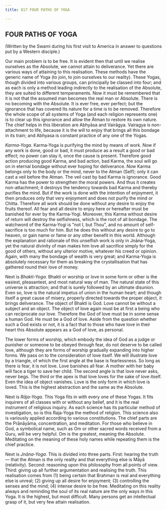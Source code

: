```yaml
---
title: 817 FOUR PATHS OF YOGA

---
```

  

## FOUR PATHS OF YOGA

(Written by the Swami during his first visit to America in answer to
questions put by a Western disciple.)

Our main problem is to be free. It is evident then that until we realise
ourselves as the Absolute, we cannot attain to deliverance. Yet there
are various ways of attaining to this realisation. These methods have
the generic name of Yoga (to join, to join ourselves to our reality).
These Yogas, though divided into various groups, can principally be
classed into four; and as each is only a method leading indirectly to
the realisation of the Absolute, they are suited to different
temperaments. Now it must be remembered that it is not that the assumed
man becomes the real man or Absolute. There is no becoming with the
Absolute. It is ever free, ever perfect; but the ignorance that has
covered Its nature for a time is to be removed. Therefore the whole
scope of all systems of Yoga (and each religion represents one) is to
clear up this ignorance and allow the Âtman to restore its own nature.
The chief helps in this liberation are Abhyāsa and Vairāgya. Vairagya is
non-attachment to life, because it is the will to enjoy that brings all
this bondage in its train; and Abhyasa is constant practice of any one
of the Yogas.

*Karma-Yoga*. Karma-Yoga is purifying the mind by means of work. Now if
any work is done, good or bad, it must produce as a result a good or bad
effect; no power can stay it, once the cause is present. Therefore good
action producing good Karma, and bad action, bad Karma, the soul will go
on in eternal bondage without ever hoping for deliverance. Now Karma
belongs only to the body or the mind, never to the Atman (Self); only it
can cast a veil before the Atman. The veil cast by bad Karma is
ignorance. Good Karma has the power to strengthen the moral powers. And
thus it creates non-attachment; it destroys the tendency towards bad
Karma and thereby purifies the mind. But if the work is done with the
intention of enjoyment, it then produces only that very enjoyment and
does not purify the mind or Chitta. Therefore all work should be done
without any desire to enjoy the fruits thereof. All fear and all desire
to enjoy here or hereafter must be banished for ever by the Karma-Yogi.
Moreover, this Karma without desire of return will destroy the
selfishness, which is the root of all bondage. The watchword of the
Karma-Yogi is "not I, but Thou", and no amount of self-sacrifice is too
much for him. But he does this without any desire to go to heaven, or
gain name or fame or any other benefit in this world. Although the
explanation and rationale of this unselfish work is only in Jnāna-Yoga,
yet the natural divinity of man makes him love all sacrifice simply for
the good of others, without any ulterior motive, whatever his creed or
opinion. Again, with many the bondage of wealth is very great; and
Karma-Yoga is absolutely necessary for them as breaking the
crystallisation that has gathered round their love of money.

Next is *Bhakti-Yoga*. Bhakti or worship or love in some form or other
is the easiest, pleasantest, and most natural way of man. The natural
state of this universe is attraction; and that is surely followed by an
ultimate disunion. Even so, love is the natural impetus of union in the
human heart; and though itself a great cause of misery, properly
directed towards the proper object, it brings deliverance. The object of
Bhakti is God. Love cannot be without a subject and an object. The
object of love again must be at first a being who can reciprocate our
love. Therefore the God of love must be in some sense a human God. He
must be a God of love. Aside from the question whether such a God exists
or not, it is a fact that to those who have love in their heart this
Absolute appears as a God of love, as personal.

The lower forms of worship, which embody the idea of God as a judge or
punisher or someone to be obeyed through fear, do not deserve to be
called love, although they are forms of worship gradually expanding into
higher forms. We pass on to the consideration of love itself. We will
illustrate love by a triangle, of which the first angle at the base is
fearlessness. So long as there is fear, it is not love. Love banishes
all fear. A mother with her baby will face a tiger to save her child.
The second angle is that love never asks, never begs. The third or the
apex is that love loves for the sake of love itself. Even the idea of
object vanishes. Love is the only form in which love is loved. This is
the highest abstraction and the same as the Absolute.

Next is *Rāja-Yoga*. This Yoga fits in with every one of these Yogas. It
fits inquirers of all classes with or without any belief, and it is the
real instrument of religious inquiry. As each science has its particular
method of investigation, so is this Raja-Yoga the method of religion.
This science also is variously applied according to various
constitutions. The chief parts are the Prānāyāma, concentration, and
meditation. For those who believe in God, a symbolical name, such as Om
or other sacred words received from a Guru, will be very helpful. Om is
the greatest, meaning the Absolute. Meditating on the meaning of these
holy names while repeating them is the chief practice.

Next is *Jnāna-Yoga*. This is divided into three parts. First: hearing
the truth — that the Atman is the only reality and that everything else
is Māyā (relativity). Second: reasoning upon this philosophy from all
points of view. Third: giving up all further argumentation and realising
the truth. This realisation comes from (1) being certain that Brahman is
real and everything else is unreal; (2) giving up all desire for
enjoyment; (3) controlling the senses and the mind; (4) intense desire
to be free. Meditating on this reality always and reminding the soul of
its real nature are the only ways in this Yoga. It is the highest, but
most difficult. Many persons get an intellectual grasp of it, but very
few attain realisation.